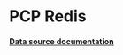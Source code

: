 # PCP Redis

#### [Data source documentation](https://grafana-pcp.readthedocs.io/en/latest/datasources/redis.html)
